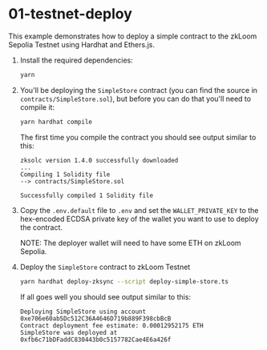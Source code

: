 # 01-testnet-deploy

This example demonstrates how to deploy a simple contract to the zkLoom Sepolia Testnet using Hardhat and Ethers.js.

1. Install the required dependencies:
   ```bash
   yarn
   ```

2. You'll be deploying the `SimpleStore` contract (you can find the source
   in `contracts/SimpleStore.sol`), but before you can do that you'll need
   to compile it:
   ```bash
   yarn hardhat compile
   ```

   The first time you compile the contract you should see output similar to this:
   ```
   zksolc version 1.4.0 successfully downloaded
   ...
   Compiling 1 Solidity file
   --> contracts/SimpleStore.sol

   Successfully compiled 1 Solidity file
   ```

3. Copy the `.env.default` file to `.env` and set the `WALLET_PRIVATE_KEY`
   to the hex-encoded ECDSA private key of the wallet you want to use to
   deploy the contract.

   NOTE: The deployer wallet will need to have some ETH on zkLoom Sepolia.

4. Deploy the `SimpleStore` contract to zkLoom Testnet
   ```bash
   yarn hardhat deploy-zksync --script deploy-simple-store.ts
   ```

   If all goes well you should see output similar to this:
   ```
   Deploying SimpleStore using account 0xe706e60ab5Dc512C36A4646D719b889F398cbBcB
   Contract deployment fee estimate: 0.00012952175 ETH
   SimpleStore was deployed at 0xfb6c71bDFaddC830443b0c5157782Cae4E6a426f
   ```